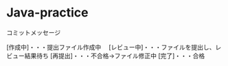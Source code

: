 # Java-practice

コミットメッセージ

  [作成中]・・・提出ファイル作成中
　[レビュー中]・・・ファイルを提出し、レビュー結果待ち
  [再提出]・・・不合格→ファイル修正中
  [完了]・・・合格
